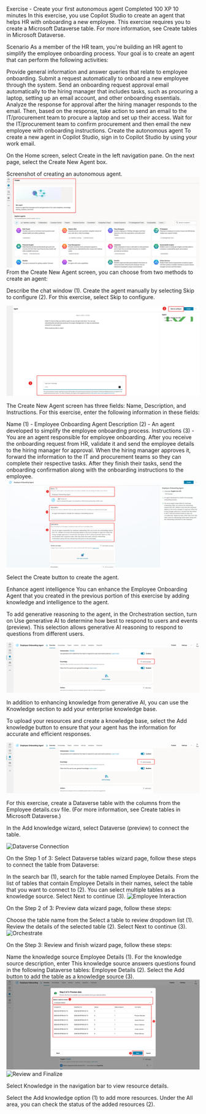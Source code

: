 Exercise - Create your first autonomous agent
Completed
100 XP
10 minutes
In this exercise, you use Copilot Studio to create an agent that helps HR with onboarding a new employee. This exercise requires you to create a Microsoft Dataverse table. For more information, see Create tables in Microsoft Dataverse.

Scenario
As a member of the HR team, you're building an HR agent to simplify the employee onboarding process. Your goal is to create an agent that can perform the following activities:

Provide general information and answer queries that relate to employee onboarding.
Submit a request automatically to onboard a new employee through the system.
Send an onboarding request approval email automatically to the hiring manager that includes tasks, such as procuring a laptop, setting up an email account, and other onboarding essentials.
Analyze the response for approval after the hiring manager responds to the email. Then, based on the response, take action to send an email to the IT/procurement team to procure a laptop and set up their access.
Wait for the IT/procurement team to confirm procurement and then email the new employee with onboarding instructions.
Create the autonomous agent
To create a new agent in Copilot Studio, sign in to Copilot Studio by using your work email.

On the Home screen, select Create in the left navigation pane. On the next page, select the Create New Agent box.

Screenshot of creating an autonomous agent.
![Create Autonomous Agent](../Images/exercise-create-autonomous-agent.svg)
From the Create New Agent screen, you can choose from two methods to create an agent:

Describe the chat window (1).
Create the agent manually by selecting Skip to configure (2).
For this exercise, select Skip to configure.

![Skip to Configure](../Images/exercise-create-autonomous-agent-skip.svg)

The Create New Agent screen has three fields: Name, Description, and Instructions. For this exercise, enter the following information in these fields:

Name (1) - Employee Onboarding Agent
Description (2) - An agent developed to simplify the employee onboarding process.
Instructions (3) - You are an agent responsible for employee onboarding. After you receive the onboarding request from HR, validate it and send the employee details to the hiring manager for approval. When the hiring manager approves it, forward the information to the IT and procurement teams so they can complete their respective tasks. After they finish their tasks, send the onboarding confirmation along with the onboarding instructions to the employee.
![Agent Fields](../Images/exercise-create-autonomous-agent-fields.svg)

Select the Create button to create the agent.

Enhance agent intelligence
You can enhance the Employee Onboarding Agent that you created in the previous portion of this exercise by adding knowledge and intelligence to the agent.

To add generative reasoning to the agent, in the Orchestration section, turn on Use generative AI to determine how best to respond to users and events (preview). This selection allows generative AI reasoning to respond to questions from different users.

![Add Knowledge](../Images/exercise-enhance-agent-intelligence-add-knowledge.svg) 

In addition to enhancing knowledge from generative AI, you can use the Knowledge section to add your enterprise knowledge base.

To upload your resources and create a knowledge base, select the Add knowledge button to ensure that your agent has the information for accurate and efficient responses.

![Add Knowledge](../Images/exercise-enhance-agent-intelligence-add-knowledge.svg)

For this exercise, create a Dataverse table with the columns from the Employee details.csv file. (For more information, see Create tables in Microsoft Dataverse.)

In the Add knowledge wizard, select Dataverse (preview) to connect the table.

![Dataverse Connection](../Images/exercise-enhance-agent-intelligence-dataverse.svg) 

On the Step 1 of 3: Select Dataverse tables wizard page, follow these steps to connect the table from Dataverse:

In the search bar (1), search for the table named Employee Details.
From the list of tables that contain Employee Details in their names, select the table that you want to connect to (2). You can select multiple tables as a knowledge source.
Select Next to continue (3).
![Employee Interaction](../Images/exercise-enhance-agent-intelligence-employee.svg) 

On the Step 2 of 3: Preview data wizard page, follow these steps:

Choose the table name from the Select a table to review dropdown list (1).
Review the details of the selected table (2).
Select Next to continue (3).
![Orchestrate](../Images/exercise-enhance-agent-intelligence-orchestrate.svg)

On the Step 3: Review and finish wizard page, follow these steps:

Name the knowledge source Employee Details (1).
For the knowledge source description, enter This knowledge source answers questions found in the following Dataverse tables: Employee Details (2).
Select the Add button to add the table as a knowledge source (3).
![Preview Data](../Images/exercise-enhance-agent-intelligence-preview-data.svg)
![Review and Finalize](../Images/exercise-enhance-agent-intelligence-review-final.svg)  

Select Knowledge in the navigation bar to view resource details.

Select the Add knowledge option (1) to add more resources.
Under the All area, you can check the status of the added resources (2).




